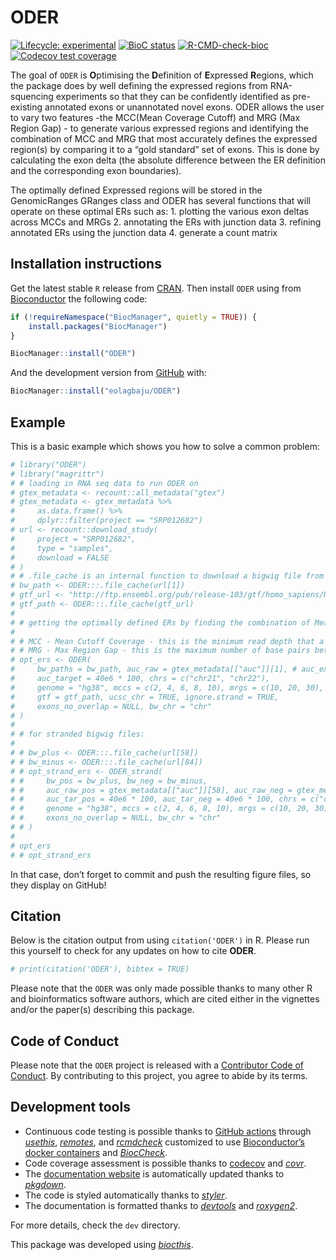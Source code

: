 
<!-- README.md is generated from README.Rmd. Please edit that file -->

# ODER

<!-- badges: start -->

[![Lifecycle:
experimental](https://img.shields.io/badge/lifecycle-experimental-orange.svg)](https://lifecycle.r-lib.org/articles/stages.html#experimental)
[![BioC
status](http://www.bioconductor.org/shields/build/release/bioc/ODER.svg)](https://bioconductor.org/checkResults/release/bioc-LATEST/ODER)
[![R-CMD-check-bioc](https://github.com/eolagbaju/ODER/workflows/R-CMD-check-bioc/badge.svg)](https://github.com/eolagbaju/ODER/actions)
[![Codecov test
coverage](https://codecov.io/gh/eolagbaju/ODER/branch/master/graph/badge.svg)](https://codecov.io/gh/eolagbaju/ODER?branch=master)
<!-- badges: end -->

The goal of `ODER` is **O**ptimising the **D**efinition of **E**xpressed
**R**egions, which the package does by well defining the expressed
regions from RNA-squencing experiments so that they can be confidently
identified as pre-existing annotated exons or unannotated novel exons.
ODER allows the user to vary two features -the MCC(Mean Coverage Cutoff)
and MRG (Max Region Gap) - to generate various expressed regions and
identifying the combination of MCC and MRG that most accurately defines
the expressed region(s) by comparing it to a “gold standard” set of
exons. This is done by calculating the exon delta (the absolute
difference between the ER definition and the corresponding exon
boundaries).

The optimally defined Expressed regions will be stored in the
GenomicRanges GRanges class and ODER has several functions that will
operate on these optimal ERs such as: 1. plotting the various exon
deltas across MCCs and MRGs 2. annotating the ERs with junction data 3.
refining annotated ERs using the junction data 4. generate a count
matrix

## Installation instructions

Get the latest stable `R` release from
[CRAN](http://cran.r-project.org/). Then install `ODER` using from
[Bioconductor](http://bioconductor.org/) the following code:

``` r
if (!requireNamespace("BiocManager", quietly = TRUE)) {
    install.packages("BiocManager")
}

BiocManager::install("ODER")
```

And the development version from
[GitHub](https://github.com/eolagbaju/ODER) with:

``` r
BiocManager::install("eolagbaju/ODER")
```

## Example

This is a basic example which shows you how to solve a common problem:

``` r
# library("ODER")
# library("magrittr")
# # loading in RNA seq data to run ODER on
# gtex_metadata <- recount::all_metadata("gtex")
# gtex_metadata <- gtex_metadata %>%
#     as.data.frame() %>%
#     dplyr::filter(project == "SRP012682")
# url <- recount::download_study(
#     project = "SRP012682",
#     type = "samples",
#     download = FALSE
# )
# # .file_cache is an internal function to download a bigwig file from a link if the file has been downloaded recently, it will be retrieved from a cache
# bw_path <- ODER:::.file_cache(url[1])
# gtf_url <- "http://ftp.ensembl.org/pub/release-103/gtf/homo_sapiens/Homo_sapiens.GRCh38.103.chr.gtf.gz"
# gtf_path <- ODER:::.file_cache(gtf_url)
#
# # getting the optimally defined ERs by finding the combination of Mean Coverage Cut-off and Max Region Gap that gives the smallest exon delta
#
# # MCC - Mean Cutoff Coverage - this is the minimum read depth that a read needs to have to be considered expressed
# # MRG - Max Region Gap - this is the maximum number of base pairs between reads that fall below the MCC before you would not include it as part of the expressed region
# opt_ers <- ODER(
#     bw_paths = bw_path, auc_raw = gtex_metadata[["auc"]][1], # auc_example,
#     auc_target = 40e6 * 100, chrs = c("chr21", "chr22"),
#     genome = "hg38", mccs = c(2, 4, 6, 8, 10), mrgs = c(10, 20, 30),
#     gtf = gtf_path, ucsc_chr = TRUE, ignore.strand = TRUE,
#     exons_no_overlap = NULL, bw_chr = "chr"
# )
#
# # for stranded bigwig files:
#
# # bw_plus <- ODER:::.file_cache(url[58])
# # bw_minus <- ODER:::.file_cache(url[84])
# # opt_strand_ers <- ODER_strand(
# #     bw_pos = bw_plus, bw_neg = bw_minus,
# #     auc_raw_pos = gtex_metadata[["auc"]][58], auc_raw_neg = gtex_metadata[["auc"]][84],
# #     auc_tar_pos = 40e6 * 100, auc_tar_neg = 40e6 * 100, chrs = c("chr21", "chr22"),
# #     genome = "hg38", mccs = c(2, 4, 6, 8, 10), mrgs = c(10, 20, 30), gtf = gtf_path, ucsc_chr = TRUE, ignore.strand = FALSE,
# #     exons_no_overlap = NULL, bw_chr = "chr"
# # )
#
# opt_ers
# # opt_strand_ers
```

In that case, don’t forget to commit and push the resulting figure
files, so they display on GitHub\!

## Citation

Below is the citation output from using `citation('ODER')` in R. Please
run this yourself to check for any updates on how to cite **ODER**.

``` r
# print(citation('ODER'), bibtex = TRUE)
```

Please note that the `ODER` was only made possible thanks to many other
R and bioinformatics software authors, which are cited either in the
vignettes and/or the paper(s) describing this package.

## Code of Conduct

Please note that the `ODER` project is released with a [Contributor Code
of Conduct](http://bioconductor.org/about/code-of-conduct/). By
contributing to this project, you agree to abide by its terms.

## Development tools

  - Continuous code testing is possible thanks to [GitHub
    actions](https://www.tidyverse.org/blog/2020/04/usethis-1-6-0/)
    through *[usethis](https://CRAN.R-project.org/package=usethis)*,
    *[remotes](https://CRAN.R-project.org/package=remotes)*, and
    *[rcmdcheck](https://CRAN.R-project.org/package=rcmdcheck)*
    customized to use [Bioconductor’s docker
    containers](https://www.bioconductor.org/help/docker/) and
    *[BiocCheck](https://bioconductor.org/packages/3.12/BiocCheck)*.
  - Code coverage assessment is possible thanks to
    [codecov](https://codecov.io/gh) and
    *[covr](https://CRAN.R-project.org/package=covr)*.
  - The [documentation website](http://eolagbaju.github.io/ODER) is
    automatically updated thanks to
    *[pkgdown](https://CRAN.R-project.org/package=pkgdown)*.
  - The code is styled automatically thanks to
    *[styler](https://CRAN.R-project.org/package=styler)*.
  - The documentation is formatted thanks to
    *[devtools](https://CRAN.R-project.org/package=devtools)* and
    *[roxygen2](https://CRAN.R-project.org/package=roxygen2)*.

For more details, check the `dev` directory.

This package was developed using
*[biocthis](https://bioconductor.org/packages/3.12/biocthis)*.
